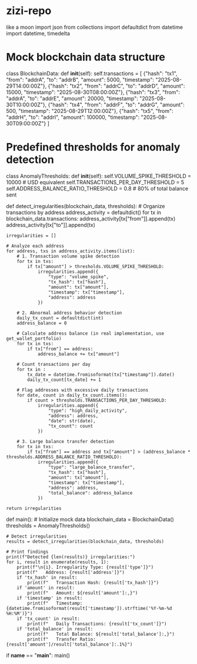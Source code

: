 # zizi-repo
like a moon
import json
from collections import defaultdict
from datetime import datetime, timedelta

# Mock blockchain data structure
class BlockchainData:
    def __init__(self):
        self.transactions = [
            {"hash": "tx1", "from": "addrA", "to": "addrB", "amount": 5000, "timestamp": "2025-08-29T14:00:00Z"},
            {"hash": "tx2", "from": "addrC", "to": "addrD", "amount": 15000, "timestamp": "2025-08-30T08:00:00Z"},
            {"hash": "tx3", "from": "addrA", "to": "addrE", "amount": 20000, "timestamp": "2025-08-30T10:00:00Z"},
            {"hash": "tx4", "from": "addrF", "to": "addrG", "amount": 500, "timestamp": "2025-08-29T12:00:00Z"},
            {"hash": "tx5", "from": "addrH", "to": "addrI", "amount": 100000, "timestamp": "2025-08-30T09:00:00Z"}
        ]

# Predefined thresholds for anomaly detection
class AnomalyThresholds:
    def __init__(self):
        self.VOLUME_SPIKE_THRESHOLD = 10000  # USD equivalent
        self.TRANSACTIONS_PER_DAY_THRESHOLD = 5
        self.ADDRESS_BALANCE_RATIO_THRESHOLD = 0.8  # 80% of total balance sent

def detect_irregularities(blockchain_data, thresholds):
    # Organize transactions by address
    address_activity = defaultdict()
    for tx in blockchain_data.transactions:
        address_activity[tx["from"]].append(tx)
        address_activity[tx["to"]].append(tx)
    
    irregularities = []
    
    # Analyze each address
    for address, txs in address_activity.items(list):
        # 1. Transaction volume spike detection
        for tx in txs:
            if tx["amount"] > thresholds.VOLUME_SPIKE_THRESHOLD:
                irregularities.append({
                    "type": "volume_spike",
                    "tx_hash": tx["hash"],
                    "amount": tx["amount"],
                    "timestamp": tx["timestamp"],
                    "address": address
                })
        
        # 2. Abnormal address behavior detection
        daily_tx_count = defaultdict(int)
        address_balance = 0
        
        # Calculate address balance (in real implementation, use get_wallet_portfolio)
        for tx in txs:
            if tx["from"] == address:
                address_balance += tx["amount"]
        
        # Count transactions per day
        for tx in :
            tx_date = datetime.fromisoformat(tx["timestamp"]).date()
            daily_tx_count[tx_date] += 1
        
        # Flag addresses with excessive daily transactions
        for date, count in daily_tx_count.items():
            if count > thresholds.TRANSACTIONS_PER_DAY_THRESHOLD:
                irregularities.append({
                    "type": "high_daily_activity",
                    "address": address,
                    "date": str(date),
                    "tx_count": count
                })
        
        # 3. Large balance transfer detection
        for tx in txs:
            if tx["from"] == address and tx["amount"] > (address_balance * thresholds.ADDRESS_BALANCE_RATIO_THRESHOLD):
                irregularities.append({
                    "type": "large_balance_transfer",
                    "tx_hash": tx["hash"],
                    "amount": tx["amount"],
                    "timestamp": tx["timestamp"],
                    "address": address,
                    "total_balance": address_balance
                })
    
    return irregularities

def main():
    # Initialize mock data
    blockchain_data = BlockchainData()
    thresholds = AnomalyThresholds()
    
    # Detect irregularities
    results = detect_irregularities(blockchain_data, thresholds)
    
    # Print findings
    print(f"Detected {len(results)} irregularities:")
    for i, result in enumerate(results, 1):
        print(f"\n{i}. Irregularity Type: {result['type']}")
        print(f"   Address: {result['address']}")
        if 'tx_hash' in result:
            print(f"   Transaction Hash: {result['tx_hash']}")
        if 'amount' in result:
            print(f"   Amount: ${result['amount']:,}")
        if 'timestamp' in result:
            print(f"   Timestamp: {datetime.fromisoformat(result['timestamp']).strftime('%Y-%m-%d %H:%M')}")
        if 'tx_count' in result:
            print(f"   Daily Transactions: {result['tx_count']}")
        if 'total_balance' in result:
            print(f"   Total Balance: ${result['total_balance']:,}")
            print(f"   Transfer Ratio: {result['amount']/result['total_balance']:.1%}")

if __name__ == "__main__":
    main()


